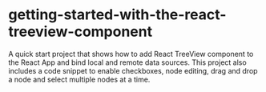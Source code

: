 # getting-started-with-the-react-treeview-component
A quick start project that shows how to add React TreeView component to the React App and bind local and remote data sources. This project also includes a code snippet to enable checkboxes, node editing, drag and drop a node and select multiple nodes at a time.

